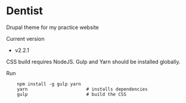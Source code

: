 # Dentist

Drupal theme for my practice website

Current version
- v2.2.1

CSS build requires NodeJS. Gulp and Yarn should be installed globally.

Run
```
    npm install -g gulp yarn
    yarn                      # installs dependencies
    gulp                      # build the CSS
```
